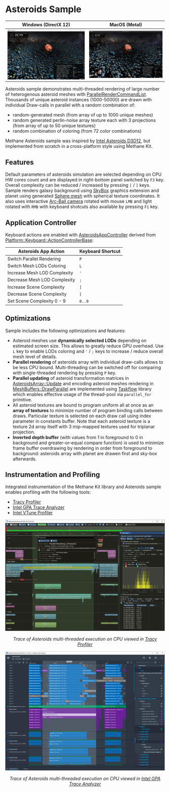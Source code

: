 # Asteroids Sample

| Windows (DirectX 12) | MacOS (Metal) |
| -------------------- | ------------- |
| ![Asteroids on Windows](Screenshots/AsteroidsWinDirectX12.jpg) | ![Asteroids on MacOS](Screenshots/AsteroidsMacMetal.jpg) |

Asteroids sample demonstrates multi-threaded rendering of large number of heterogenous asteroid meshes with [ParallelRenderCommandList](/Modules/Graphics/Core/Include/Methane/Graphics/ParallelRenderCommandList.h).
Thousands of unique asteroid instances (1000-50000) are drawn with individual Draw-calls in parallel with a random combination of:
- random-generated mesh (from array of up to 1000 unique meshes)
- random generated perlin-noise array texture each with 3 projections (from array of up to 50 unique textures)
- random combination of coloring (from 72 color combinations)

Methane Asteroids sample was inspired by [Intel Asteroids D3D12](https://github.com/GameTechDev/asteroids_d3d12),
but implemented from scratch in a cross-platform style using Methane Kit.

## Features

Default parameters of asteroids simulation are selected depending on CPU HW cores count and are displayed 
in right-bottom panel switched by `F3` key.
Overall complexity can be reduced / increased by pressing `[` / `]` keys.
Sample renders galaxy background using [SkyBox](/Modules/Graphics/Extensions/Include/Methane/Graphics/SkyBox.h)
graphics extension and planet using generated [Sphere mesh](/Modules/Graphics/Primitives/Include/Methane/Graphics/Mesh/SphereMesh.hpp) with spherical texture coordinates.
It also uses interactive [Arc-Ball camera](/Modules/Graphics/Camera/Include/Methane/Graphics/ArcBallCamera.h)
rotated with mouse `LMB` and light rotated with `RMB` with keyboard shotcuts also available by pressing `F1` key.

## Application Controller 

Keyboard actions are enabled with [AsteroidsAppController](AsteroidsAppController.h) 
derived from [Platform::Keyboard::ActionControllerBase](/Modules/Platform/Input/Include/Methane/Platform/KeyboardActionControllerBase.hpp):

| Asteroids App Action                | Keyboard Shortcut   |
|-------------------------------------|---------------------|
| Switch Parallel Rendering           | `P`                 |
| Switch Mesh LODs Coloring           | `L`                 |
| Increase Mesh LOD Complexity        | `'`                 |
| Decrease Mesh LOD Complexity        | `;`                 |
| Increase Scene Complexity           | `]`                 |
| Decrease Scene Complexity           | `[`                 |
| Set Scene Complexity 0 - 9          | `0..9`              |

## Optimizations

Sample includes the following optimizations and features:
- Asteroid meshes use **dynamically selected LODs** depending on estimated screen size.
This allows to greatly reduce GPU overhead. Use `L` key to enable LODs coloring and `'` / `;` keys to increase / reduce overall mesh level of details.
- **Parallel rendering** of asteroids array with individual draw-calls allows to be less CPU bound.
Multi-threading can be switched off for comparing with single-threaded rendering by pressing `P` key.
- **Parallel updating** of asteroid transformation matrices in [AsteroidsArray::Update](AsteroidsArray.cpp#L352) and 
encoding asteroid meshes rendering in [MeshBuffers::DrawParallel](/Modules/Graphics/Extensions/Include/Methane/Graphics/MeshBuffers.hpp#L160)
are implemented using [Taskflow](https://github.com/taskflow/taskflow/) library which enables effective usage of the thread-pool via `parallel_for` primitive.
- All asteroid textures are bound to program uniform all at once as an **array of textures** to minimize number of program binding calls between draws.
Particular texture is selected on each draw call using index parameter in constants buffer.
Note that each asteroid texture is a texture 2d array itself with 3 mip-mapped textures used for triplanar projection.
- **Inverted depth buffer** (with values from 1 in foreground to 0 in background and greater-or-equal compare function)
is used to minimize frame buffer overdrawing by rendering in order from foreground to background: asteroids array with planet
are drawen first and sky-box afterwards.

## Instrumentation and Profiling

Integrated instrumentation of the Methane Kit library and Asteroids sample enables profiling with the following tools:
- [Tracy Profiler](https://github.com/wolfpld/tracy)
- [Intel GPA Trace Analyzer](https://software.intel.com/en-us/gpa/graphics-trace-analyzer)
- [Intel VTune Profiler](https://software.intel.com/content/www/us/en/develop/tools/vtune-profiler.html)

![Asteroids Trace in Tracy](Screenshots/AsteroidsWinTracyProfiling.jpg)
<p align="center"><i>Trace of Asteroids multi-threaded execution on CPU viewed in <a href="https://github.com/wolfpld/tracy">Tracy Profiler</a></i></p>

![Asteroids Trace in GPA Trace Analyzer](Screenshots/AsteroidsWinGPATraceAnalyzer.jpg)
<p align="center"><i>Trace of Asteroids multi-threaded execution on CPU viewed in <a href="https://software.intel.com/en-us/gpa/graphics-trace-analyzer">Intel GPA Trace Analyzer</a></i></p>
